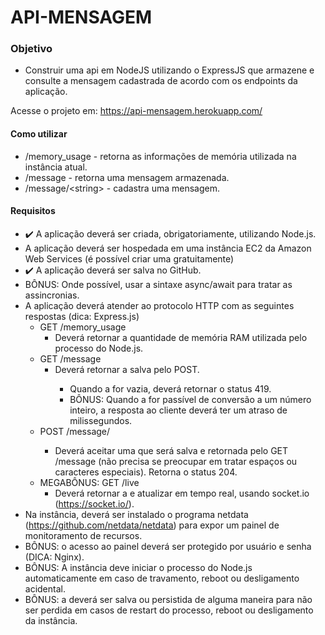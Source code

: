 # API-MENSAGEM

### Objetivo
* Construir uma api em NodeJS utilizando o ExpressJS que armazene e consulte a mensagem cadastrada de acordo com os endpoints da aplicação.

Acesse o projeto em: https://api-mensagem.herokuapp.com/

#### Como utilizar

* /memory_usage - retorna as informações de memória utilizada na instância atual.
* /message - retorna uma mensagem armazenada.
* /message/\<string\> - cadastra uma mensagem.

#### Requisitos

* :heavy_check_mark: A aplicação deverá ser criada, obrigatoriamente, utilizando Node.js.
* A aplicação deverá ser hospedada em uma instância EC2 da Amazon Web Services (é possível criar uma gratuitamente)
* :heavy_check_mark: A aplicação deverá ser salva no GitHub.
* BÔNUS: Onde possível, usar a sintaxe async/await para tratar as assincronias.
* A aplicação deverá atender ao protocolo HTTP com as seguintes respostas (dica: Express.js)
  * GET /memory_usage
    * Deverá retornar a quantidade de memória RAM utilizada pelo processo do Node.js.
  * GET /message
    * Deverá retornar a <string> salva pelo POST.
      * Quando a <string> for vazia, deverá retornar o status 419.
      * BÔNUS: Quando a <string> for passível de conversão a um número inteiro, a resposta ao cliente deverá ter um atraso de <string> milissegundos.
  * POST /message/<string>
    * Deverá aceitar uma <string> que será salva e retornada pelo GET /message (não precisa se preocupar em tratar espaços ou caracteres especiais). Retorna o status 204.
  * MEGABÔNUS: GET /live
    * Deverá retornar a <string> e atualizar em tempo real, usando socket.io (https://socket.io/).
* Na instância, deverá ser instalado o programa netdata (https://github.com/netdata/netdata) para expor um painel de monitoramento de recursos.
* BÔNUS: o acesso ao painel deverá ser protegido por usuário e senha (DICA: Nginx).
* BÔNUS: A instância deve iniciar o processo do Node.js automaticamente em caso de travamento, reboot ou desligamento acidental.
* BÔNUS: a <string> deverá ser salva ou persistida de alguma maneira para não ser perdida em casos de restart do processo, reboot ou desligamento da instância.
